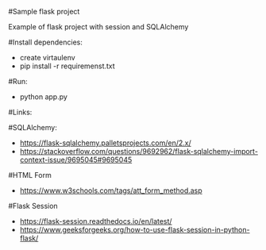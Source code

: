 #Sample flask project

Example of flask project with session and SQLAlchemy

#Install dependencies:
- create virtaulenv
- pip install -r requiremenst.txt

#Run:
- python app.py

#Links:

#SQLAlchemy:
- https://flask-sqlalchemy.palletsprojects.com/en/2.x/
- https://stackoverflow.com/questions/9692962/flask-sqlalchemy-import-context-issue/9695045#9695045

#HTML Form
- https://www.w3schools.com/tags/att_form_method.asp

#Flask Session
- https://flask-session.readthedocs.io/en/latest/
- https://www.geeksforgeeks.org/how-to-use-flask-session-in-python-flask/
